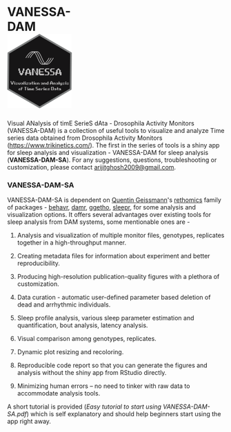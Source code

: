 # VANESSA-DAM&nbsp;&nbsp;&nbsp;&nbsp;&nbsp;&nbsp;&nbsp;&nbsp;&nbsp;&nbsp;&nbsp;&nbsp;&nbsp;&nbsp;&nbsp;&nbsp;&nbsp;&nbsp;&nbsp;&nbsp;&nbsp;&nbsp;&nbsp;&nbsp;&nbsp;&nbsp;&nbsp;&nbsp;&nbsp;&nbsp;&nbsp;&nbsp;&nbsp;&nbsp;&nbsp;&nbsp;&nbsp;&nbsp;&nbsp;&nbsp;&nbsp;&nbsp;&nbsp;&nbsp;&nbsp;&nbsp;&nbsp;&nbsp;&nbsp;&nbsp;&nbsp;&nbsp;&nbsp;&nbsp;&nbsp;&nbsp;&nbsp;&nbsp;&nbsp;&nbsp;&nbsp;&nbsp;&nbsp;&nbsp;<img src="/VANESSA-DAM-CRA/VANESSA_hex.png" alt="VANESSA hex" width="150" />

Visual ANalysis of timE SerieS dAta - Drosophila Activity Monitors (VANESSA-DAM) is a collection of useful tools to visualize and analyze Time series data obtained from Drosophila Activity Monitors (https://www.trikinetics.com/). The first in the series of tools is a shiny app for sleep analysis and visualization - VANESSA-DAM for sleep analysis (**VANESSA-DAM-SA**). For any suggestions, questions, troubleshooting or customization, please contact arijitghosh2009@gmail.com.

### **VANESSA-DAM-SA**

VANESSA-DAM-SA is dependent on [Quentin Geissmann](https://github.com/qgeissmann)'s [rethomics](https://github.com/rethomics) family of packages - [behavr](https://github.com/rethomics/behavr), [damr](https://github.com/rethomics/damr), [ggetho](https://github.com/rethomics/ggetho), [sleepr](https://github.com/rethomics/sleepr), for some analysis and visualization options. It offers several advantages over existing tools for sleep analysis from DAM systems, some mentionable ones are - 

1. Analysis and visualization of multiple monitor files, genotypes, replicates together in a high-throughput manner.

2. Creating metadata files for information about experiment and better reproducibility.

3. Producing high-resolution publication-quality figures with a plethora of customization.

4. Data curation - automatic user-defined parameter based deletion of dead and arrhythmic individuals.

5. Sleep profile analysis, various sleep parameter estimation and quantification, bout analysis, latency analysis.

6. Visual comparison among genotypes, replicates.

7. Dynamic plot resizing and recoloring.

8. Reproducible code report so that you can generate the figures and analysis without the shiny app from RStudio directly.

9. Minimizing human errors – no need to tinker with raw data to accommodate analysis tools.

A short tutorial is provided (*Easy tutorial to start using VANESSA-DAM-SA.pdf*) which is self explanatory and should help beginners start using the app right away.
